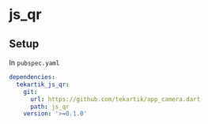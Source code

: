 # js_qr

## Setup

In `pubspec.yaml`

```yaml
dependencies:
  tekartik_js_qr:
    git:
      url: https://github.com/tekartik/app_camera.dart
      path: js_qr
    version: '>=0.1.0'
```
